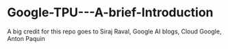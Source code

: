 # Google-TPU---A-brief-Introduction
A big credit for this repo goes to Siraj Raval, Google AI blogs, Cloud Google, Anton Paquin
